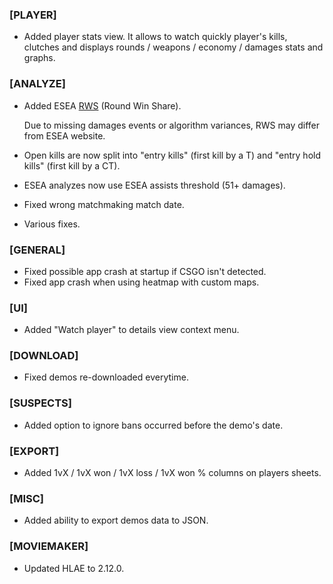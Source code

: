 ### \[PLAYER\]

- Added player stats view. It allows to watch quickly player's kills, clutches and displays rounds / weapons / economy / damages stats and graphs.

### \[ANALYZE\]

- Added ESEA [RWS](https://play.esea.net/index.php?s=support&d=faq&id=212) (Round Win Share).

  <p class="has-text-warning">
  Due to missing damages events or algorithm variances, RWS may differ from ESEA website.
  </p>

- Open kills are now split into "entry kills" (first kill by a T) and "entry hold kills" (first kill by a CT).
- ESEA analyzes now use ESEA assists threshold (51+ damages).
- Fixed wrong matchmaking match date.
- Various fixes.

### \[GENERAL\]

- Fixed possible app crash at startup if CSGO isn't detected.
- Fixed app crash when using heatmap with custom maps.

### \[UI\]

- Added "Watch player" to details view context menu.

### \[DOWNLOAD\]

- Fixed demos re-downloaded everytime.

### \[SUSPECTS\]

- Added option to ignore bans occurred before the demo's date.

### \[EXPORT\]

- Added 1vX / 1vX won / 1vX loss / 1vX won % columns on players sheets.

### \[MISC\]

- Added ability to export demos data to JSON.

### \[MOVIEMAKER\]

- Updated HLAE to 2.12.0.
